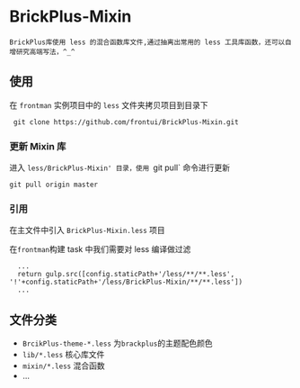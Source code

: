 # BrickPlus-Mixin

`
  BrickPlus库使用 less 的混合函数库文件,通过抽离出常用的 less 工具库函数，还可以自增研究高端写法，^_^
`

## 使用

在 `frontman` 实例项目中的 `less` 文件夹拷贝项目到目录下

```
 git clone https://github.com/frontui/BrickPlus-Mixin.git
```

### 更新 Mixin 库

进入 `less/BrickPlus-Mixin' 目录，使用 `git pull` 命令进行更新


```
git pull origin master

```


###  引用

在主文件中引入 `BrickPlus-Mixin.less` 项目

在`frontman`构建 task 中我们需要对 less 编译做过滤

```
  ...
  return gulp.src([config.staticPath+'/less/**/**.less', '!'+config.staticPath+'/less/BrickPlus-Mixin/**/**.less'])
  ...
```

## 文件分类

* `BrcikPlus-theme-*.less` 为`brackplus`的主题配色颜色
* `lib/*.less` 核心库文件
* `mixin/*.less` 混合函数
* ...
